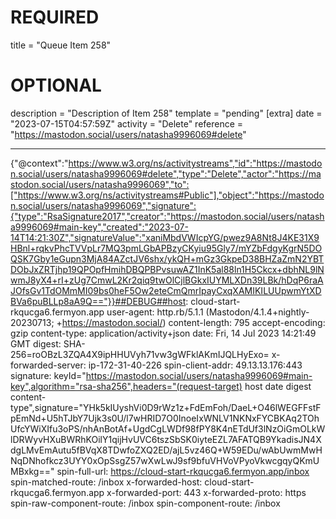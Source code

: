 
# REQUIRED
title = "Queue Item 258"
# OPTIONAL
description = "Description of Item 258"
template = "pending"
[extra]
date = "2023-07-15T04:57:59Z"
activity = "Delete"
reference = "https://mastodon.social/users/natasha9996069#delete"

---
{"@context":"https://www.w3.org/ns/activitystreams","id":"https://mastodon.social/users/natasha9996069#delete","type":"Delete","actor":"https://mastodon.social/users/natasha9996069","to":["https://www.w3.org/ns/activitystreams#Public"],"object":"https://mastodon.social/users/natasha9996069","signature":{"type":"RsaSignature2017","creator":"https://mastodon.social/users/natasha9996069#main-key","created":"2023-07-14T14:21:30Z","signatureValue":"xaniMbdVWIcpYG/pwez9A8Nt8J4KE31X9HBnl+rqkvPhcTVVpLr7MQ3pmLGbAPBzyCKyiu95Gly7/mYZbFdgyKgrN5DOQSK7Gby1eGupn3MjA84AZctJV6shx/ykQH+mGz3GkpeD38BHZaZmN2YBTDObJxZRTjhp19QPOpfHmihDBQPBPvsuwAZ1InK5al88ln1H5Ckcx+dbhNL9lNwmJ8yX4+rI+zUg7CmwL2Kr2qiq9twOlCjlBGkxIUYMLXDn39LBk/hDqP6raAJOfsGv1TdOMmMI09bs0heF5Ow2eteCmQmrIpayCxqXAMIKILUUpwmYtXDBVa6puBLLp8aA9Q=="}}##DEBUG##host: cloud-start-rkqucga6.fermyon.app
user-agent: http.rb/5.1.1 (Mastodon/4.1.4+nightly-20230713; +https://mastodon.social/)
content-length: 795
accept-encoding: gzip
content-type: application/activity+json
date: Fri, 14 Jul 2023 14:21:49 GMT
digest: SHA-256=roOBzL3ZQA4X9ipHHUVyh71vw3gWFklAKmIJQLHyExo=
x-forwarded-server: ip-172-31-40-226
spin-client-addr: 49.13.13.176:443
signature: keyId="https://mastodon.social/users/natasha9996069#main-key",algorithm="rsa-sha256",headers="(request-target) host date digest content-type",signature="YHk5kIUyshVi0D9rWz1z+FdEmFoh/DaeL+O46lWEGFFstFpEmNd+U5hTJbY7Ujk3s0U/l7wHRID7O0InoeIxWNLV1NKNxFYCBKAq2TOhUfcYWiXIfu3oPS/nhAnBotAf+UgdCgLWDf98fPY8K4nETdUf3lNzOiGmOLkWlDRWyvHXuBWRhKOilY1qijHvUVC6tszSbSK0iyteEZL7AFATQB9YkadisJN4XdgLMvEmAutu5fBVqX8TDwfoZXQ2ED/ajL5vz46Q+W59EDu/wAbUwmMwHNqDNhofkcz3UYY0xOpSsgZ57wXwLwJ9sf9bfuVHVoVPyoVkwcgqyQKmUMBxkg=="
spin-full-url: https://cloud-start-rkqucga6.fermyon.app/inbox
spin-matched-route: /inbox
x-forwarded-host: cloud-start-rkqucga6.fermyon.app
x-forwarded-port: 443
x-forwarded-proto: https
spin-raw-component-route: /inbox
spin-component-route: /inbox

